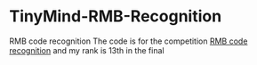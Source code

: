 # TinyMind-RMB-Recognition
RMB code recognition
The code is for the competition [RMB code recognition](https://www.tinymind.cn/competitions/47#overview "RMB code recognition")
and my rank is 13th in the final 

